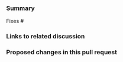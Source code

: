 ### Summary

<!-- If this is a security-related patch stop right here and email security@django-cms.org instead -->

Fixes #



### Links to related discussion



### Proposed changes in this pull request

